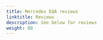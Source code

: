 ```yaml
---
title: Mercedes EQA reviews
linktitle: Reviews
description: See below for reviews
weight: 80
---
```

